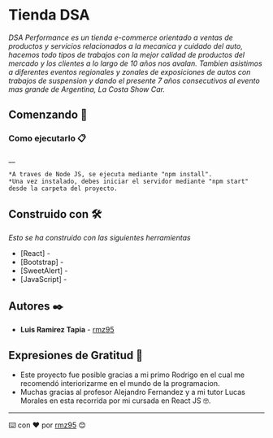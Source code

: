 # Tienda DSA

_DSA Performance es un tienda e-commerce orientado a ventas de productos y servicios relacionados a la mecanica y cuidado del auto, hacemos todo tipos de trabajos con la mejor calidad de productos del mercado y los clientes a lo largo de 10 años nos avalan. Tambien asistimos a diferentes eventos regionales y zonales de exposiciones de autos con trabajos de suspension y dando el presente 7 años consecutivos al evento mas grande de Argentina, La Costa Show Car._

## Comenzando 🚀

### Como ejecutarlo 📋

__

```
*A traves de Node JS, se ejecuta mediante "npm install".
*Una vez instalado, debes iniciar el servidor mediante "npm start" desde la carpeta del proyecto.
```

## Construido con 🛠️

_Esto se ha construido con las siguientes herramientas_

* [React] - 
* [Bootstrap] -
* [SweetAlert] -
* [JavaScript] -

## Autores ✒️

* **Luis Ramirez Tapia** - [rmz95](https://github.com/rmz95) 

## Expresiones de Gratitud 🎁

* Este proyecto fue posible gracias a mi primo Rodrigo en el cual me recomendó interiorizarme en el mundo de la programacion.
* Muchas gracias al profesor Alejandro Fernandez y a mi tutor Lucas Morales en esta recorrida por mi cursada en React JS 🤓.

---
⌨️ con ❤️ por [rmz95](https://github.com/rmz95) 😊